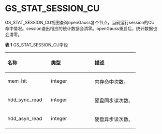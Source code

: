 # GS\_STAT\_SESSION\_CU<a name="ZH-CN_TOPIC_0289900990"></a>

GS\_STAT\_SESSION\_CU视图查询openGauss各个节点，当前运行session的CU命中情况。session退出相应的统计数据会清零。openGauss重启后，统计数据也会清零。

**表 1**  GS\_STAT\_SESSION\_CU字段

<a name="zh-cn_topic_0283137716_zh-cn_topic_0237122405_zh-cn_topic_0059777991_t59b78e1aadcb4b51a72f3825f6609837"></a>
<table><thead align="left"><tr id="zh-cn_topic_0283137716_zh-cn_topic_0237122405_zh-cn_topic_0059777991_r24ea6711d5c84b9eb639d55db6cf75c5"><th class="cellrowborder" valign="top" width="33.33333333333333%" id="mcps1.2.4.1.1"><p id="zh-cn_topic_0283137716_zh-cn_topic_0237122405_zh-cn_topic_0059777991_a44af38f0e94949b68910085eea077789"><a name="zh-cn_topic_0283137716_zh-cn_topic_0237122405_zh-cn_topic_0059777991_a44af38f0e94949b68910085eea077789"></a><a name="zh-cn_topic_0283137716_zh-cn_topic_0237122405_zh-cn_topic_0059777991_a44af38f0e94949b68910085eea077789"></a>名称</p>
</th>
<th class="cellrowborder" valign="top" width="33.33333333333333%" id="mcps1.2.4.1.2"><p id="zh-cn_topic_0283137716_zh-cn_topic_0237122405_zh-cn_topic_0059777991_a30ddd37cf75041f89c22d444fea93a22"><a name="zh-cn_topic_0283137716_zh-cn_topic_0237122405_zh-cn_topic_0059777991_a30ddd37cf75041f89c22d444fea93a22"></a><a name="zh-cn_topic_0283137716_zh-cn_topic_0237122405_zh-cn_topic_0059777991_a30ddd37cf75041f89c22d444fea93a22"></a>类型</p>
</th>
<th class="cellrowborder" valign="top" width="33.33333333333333%" id="mcps1.2.4.1.3"><p id="zh-cn_topic_0283137716_zh-cn_topic_0237122405_zh-cn_topic_0059777991_a48c75e5709f842fe9ed5b4468ce09932"><a name="zh-cn_topic_0283137716_zh-cn_topic_0237122405_zh-cn_topic_0059777991_a48c75e5709f842fe9ed5b4468ce09932"></a><a name="zh-cn_topic_0283137716_zh-cn_topic_0237122405_zh-cn_topic_0059777991_a48c75e5709f842fe9ed5b4468ce09932"></a>描述</p>
</th>
</tr>
</thead>
<tbody><tr id="zh-cn_topic_0283137716_zh-cn_topic_0237122405_zh-cn_topic_0059777991_r86bb048365994ceaa0f9bb1ad581c446"><td class="cellrowborder" valign="top" width="33.33333333333333%" headers="mcps1.2.4.1.1 "><p id="zh-cn_topic_0283137716_zh-cn_topic_0237122405_zh-cn_topic_0059777991_a41334e4fec9b489a8933d648df8725da"><a name="zh-cn_topic_0283137716_zh-cn_topic_0237122405_zh-cn_topic_0059777991_a41334e4fec9b489a8933d648df8725da"></a><a name="zh-cn_topic_0283137716_zh-cn_topic_0237122405_zh-cn_topic_0059777991_a41334e4fec9b489a8933d648df8725da"></a>mem_hit</p>
</td>
<td class="cellrowborder" valign="top" width="33.33333333333333%" headers="mcps1.2.4.1.2 "><p id="zh-cn_topic_0283137716_zh-cn_topic_0237122405_zh-cn_topic_0059777991_a579cb1db376847b5902263ab13fe0bdd"><a name="zh-cn_topic_0283137716_zh-cn_topic_0237122405_zh-cn_topic_0059777991_a579cb1db376847b5902263ab13fe0bdd"></a><a name="zh-cn_topic_0283137716_zh-cn_topic_0237122405_zh-cn_topic_0059777991_a579cb1db376847b5902263ab13fe0bdd"></a>integer</p>
</td>
<td class="cellrowborder" valign="top" width="33.33333333333333%" headers="mcps1.2.4.1.3 "><p id="zh-cn_topic_0283137716_zh-cn_topic_0237122405_zh-cn_topic_0059777991_a2fc67a79926c42f99a94feecf096f82f"><a name="zh-cn_topic_0283137716_zh-cn_topic_0237122405_zh-cn_topic_0059777991_a2fc67a79926c42f99a94feecf096f82f"></a><a name="zh-cn_topic_0283137716_zh-cn_topic_0237122405_zh-cn_topic_0059777991_a2fc67a79926c42f99a94feecf096f82f"></a>内存命中次数。</p>
</td>
</tr>
<tr id="zh-cn_topic_0283137716_zh-cn_topic_0237122405_zh-cn_topic_0059777991_rf0594461ebce4b11b6bbef64a51069be"><td class="cellrowborder" valign="top" width="33.33333333333333%" headers="mcps1.2.4.1.1 "><p id="zh-cn_topic_0283137716_zh-cn_topic_0237122405_zh-cn_topic_0059777991_a02c6dcb6bfce4d0187f995b9beb58d96"><a name="zh-cn_topic_0283137716_zh-cn_topic_0237122405_zh-cn_topic_0059777991_a02c6dcb6bfce4d0187f995b9beb58d96"></a><a name="zh-cn_topic_0283137716_zh-cn_topic_0237122405_zh-cn_topic_0059777991_a02c6dcb6bfce4d0187f995b9beb58d96"></a>hdd_sync_read</p>
</td>
<td class="cellrowborder" valign="top" width="33.33333333333333%" headers="mcps1.2.4.1.2 "><p id="zh-cn_topic_0283137716_zh-cn_topic_0237122405_zh-cn_topic_0059777991_aa6415c98750b4c56a1092c4497f35c27"><a name="zh-cn_topic_0283137716_zh-cn_topic_0237122405_zh-cn_topic_0059777991_aa6415c98750b4c56a1092c4497f35c27"></a><a name="zh-cn_topic_0283137716_zh-cn_topic_0237122405_zh-cn_topic_0059777991_aa6415c98750b4c56a1092c4497f35c27"></a>integer</p>
</td>
<td class="cellrowborder" valign="top" width="33.33333333333333%" headers="mcps1.2.4.1.3 "><p id="zh-cn_topic_0283137716_zh-cn_topic_0237122405_zh-cn_topic_0059777991_a00a33aa2882749d6b80347bfc02ab402"><a name="zh-cn_topic_0283137716_zh-cn_topic_0237122405_zh-cn_topic_0059777991_a00a33aa2882749d6b80347bfc02ab402"></a><a name="zh-cn_topic_0283137716_zh-cn_topic_0237122405_zh-cn_topic_0059777991_a00a33aa2882749d6b80347bfc02ab402"></a>硬盘同步读次数。</p>
</td>
</tr>
<tr id="zh-cn_topic_0283137716_zh-cn_topic_0237122405_zh-cn_topic_0059777991_r1fe0c4325b7b42f39ef3ebfc5c212a02"><td class="cellrowborder" valign="top" width="33.33333333333333%" headers="mcps1.2.4.1.1 "><p id="zh-cn_topic_0283137716_zh-cn_topic_0237122405_zh-cn_topic_0059777991_a637293918387438eabba13e00984579f"><a name="zh-cn_topic_0283137716_zh-cn_topic_0237122405_zh-cn_topic_0059777991_a637293918387438eabba13e00984579f"></a><a name="zh-cn_topic_0283137716_zh-cn_topic_0237122405_zh-cn_topic_0059777991_a637293918387438eabba13e00984579f"></a>hdd_asyn_read</p>
</td>
<td class="cellrowborder" valign="top" width="33.33333333333333%" headers="mcps1.2.4.1.2 "><p id="zh-cn_topic_0283137716_zh-cn_topic_0237122405_zh-cn_topic_0059777991_a5dd09a9d6eed4901afb28bc2a99c5d56"><a name="zh-cn_topic_0283137716_zh-cn_topic_0237122405_zh-cn_topic_0059777991_a5dd09a9d6eed4901afb28bc2a99c5d56"></a><a name="zh-cn_topic_0283137716_zh-cn_topic_0237122405_zh-cn_topic_0059777991_a5dd09a9d6eed4901afb28bc2a99c5d56"></a>integer</p>
</td>
<td class="cellrowborder" valign="top" width="33.33333333333333%" headers="mcps1.2.4.1.3 "><p id="zh-cn_topic_0283137716_zh-cn_topic_0237122405_zh-cn_topic_0059777991_a3bed0abb50ed4173bfc21d9890f3e29a"><a name="zh-cn_topic_0283137716_zh-cn_topic_0237122405_zh-cn_topic_0059777991_a3bed0abb50ed4173bfc21d9890f3e29a"></a><a name="zh-cn_topic_0283137716_zh-cn_topic_0237122405_zh-cn_topic_0059777991_a3bed0abb50ed4173bfc21d9890f3e29a"></a>硬盘异步读次数。</p>
</td>
</tr>
</tbody>
</table>

